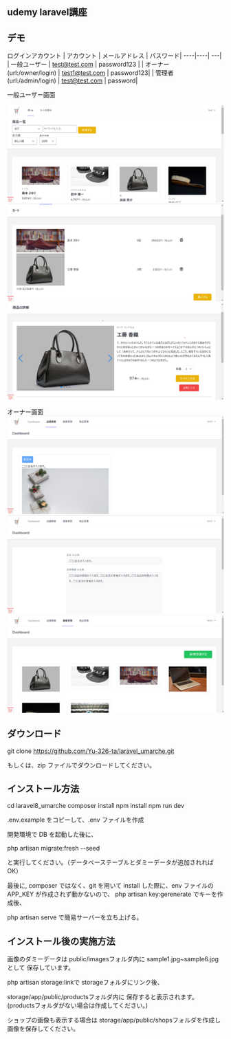 ## udemy laravel講座

## デモ


ログインアカウント
| アカウント | メールアドレス | パスワード|
----|----| ---|
| 一般ユーザー | test@test.com | password123 |
| オーナー　(url:/owner/login) | test1@test.com | password123|
| 管理者　(url:/admin/login) | test@test.com | password|


一般ユーザー画面

![トップ画面](images/top.png)
![カート画面](images/cart.png)
![詳細画面](images/view.png)

オーナー画面
![店舗情報画面](images/shop.png)
![店舗詳細画面](images/detail.png)
![画像管理画面](images/image.png)

## ダウンロード
git clone https://github.com/Yu-326-ta/laravel_umarche.git

もしくは、zip ファイルでダウンロードしてください。
## インストール方法
cd laravel8_umarche
composer install
npm install
npm run dev

.env.example をコピーして、.env ファイルを作成

開発環境で DB を起動した後に、

php artisan migrate:fresh --seed

と実行してください。（データベーステーブルとダミーデータが追加されれば OK）

最後に,
composer ではなく、git を用いて install した際に、env ファイルの APP_KEY が作成されず動かないので、
php artisan key:gerenerate
でキーを作成後、

php artisan serve で簡易サーバーを立ち上げる。
## インストール後の実施方法

画像のダミーデータは
public/imagesフォルダ内に
sample1.jpg~sample6.jpgとして
保存しています。

php artisan storage:linkで
storageフォルダにリンク後、

storage/app/public/productsフォルダ内に
保存すると表示されます。
(productsフォルダがない場合は作成してください。)

ショップの画像も表示する場合は
storage/app/public/shopsフォルダを作成し
画像を保存してください。